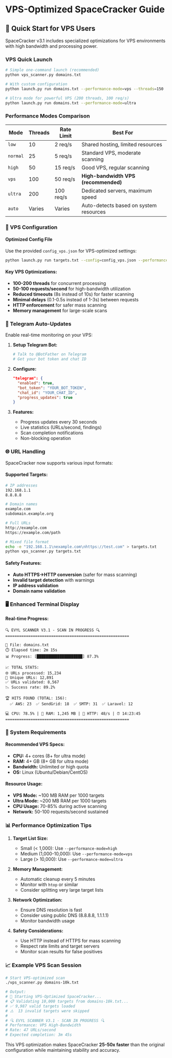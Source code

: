 # VPS-Optimized SpaceCracker Guide

## 🚀 Quick Start for VPS Users

SpaceCracker v3.1 includes specialized optimizations for VPS environments with high bandwidth and processing power.

### VPS Quick Launch
```bash
# Simple one-command launch (recommended)
python vps_scanner.py domains.txt

# With custom configuration
python launch.py run domains.txt --performance-mode=vps --threads=150

# Ultra mode for powerful VPS (200 threads, 100 req/s)
python launch.py run domains.txt --performance-mode=ultra
```

### Performance Modes Comparison

| Mode | Threads | Rate Limit | Best For |
|------|---------|------------|----------|
| `low` | 10 | 2 req/s | Shared hosting, limited resources |
| `normal` | 25 | 5 req/s | Standard VPS, moderate scanning |
| `high` | 50 | 15 req/s | Good VPS, regular scanning |
| `vps` | 100 | 50 req/s | **High-bandwidth VPS (recommended)** |
| `ultra` | 200 | 100 req/s | Dedicated servers, maximum speed |
| `auto` | Varies | Varies | Auto-detects based on system resources |

### 🔧 VPS Configuration

#### Optimized Config File
Use the provided `config_vps.json` for VPS-optimized settings:
```bash
python launch.py run targets.txt --config=config_vps.json --performance-mode=vps
```

#### Key VPS Optimizations:
- **100-200 threads** for concurrent processing
- **50-100 requests/second** for high-bandwidth utilization
- **Reduced timeouts** (8s instead of 10s) for faster scanning
- **Minimal delays** (0.1-0.5s instead of 1-3s) between requests
- **HTTP enforcement** for safer mass scanning
- **Memory management** for large-scale scans

### 📱 Telegram Auto-Updates

Enable real-time monitoring on your VPS:

1. **Setup Telegram Bot:**
   ```bash
   # Talk to @BotFather on Telegram
   # Get your bot token and chat ID
   ```

2. **Configure:**
   ```json
   "telegram": {
     "enabled": true,
     "bot_token": "YOUR_BOT_TOKEN",
     "chat_id": "YOUR_CHAT_ID",
     "progress_updates": true
   }
   ```

3. **Features:**
   - Progress updates every 30 seconds
   - Live statistics (URLs/second, findings)
   - Scan completion notifications
   - Non-blocking operation

### 🌐 URL Handling

SpaceCracker now supports various input formats:

#### Supported Targets:
```bash
# IP addresses
192.168.1.1
8.8.8.8

# Domain names  
example.com
subdomain.example.org

# Full URLs
http://example.com
https://example.com/path

# Mixed file format
echo -e "192.168.1.1\nexample.com\nhttps://test.com" > targets.txt
python vps_scanner.py targets.txt
```

#### Safety Features:
- **Auto HTTPS→HTTP conversion** (safer for mass scanning)
- **Invalid target detection** with warnings
- **IP address validation**
- **Domain name validation**

### 🖥️ Enhanced Terminal Display

#### Real-time Progress:
```
🔍 EVYL SCANNER V3.1 - SCAN IN PROGRESS 🔍
======================================================

📁 File: domains.txt
⏱️ Elapsed time: 2m 15s  
📊 Progress: [████████████████████] 87.3%

📈 TOTAL STATS:
🌐 URLs processed: 15,234
🎯 Unique URLs: 12,891  
✅ URLs validated: 8,567
📉 Success rate: 89.2%

🏆 HITS FOUND (TOTAL: 156):
  ✅ AWS: 23  ✅ SendGrid: 18  ✅ SMTP: 31  ✅ Laravel: 12

💻 CPU: 78.5% | 🧠 RAM: 1,245 MB | 📡 HTTP: 48/s | ⏰ 14:23:45
======================================================
```

### 🔧 System Requirements

#### Recommended VPS Specs:
- **CPU:** 4+ cores (8+ for ultra mode)
- **RAM:** 4+ GB (8+ GB for ultra mode)  
- **Bandwidth:** Unlimited or high quota
- **OS:** Linux (Ubuntu/Debian/CentOS)

#### Resource Usage:
- **VPS Mode:** ~100 MB RAM per 1000 targets
- **Ultra Mode:** ~200 MB RAM per 1000 targets
- **CPU Usage:** 70-85% during active scanning
- **Network:** 50-100 requests/second sustained

### 📊 Performance Optimization Tips

1. **Target List Size:**
   - Small (< 1,000): Use `--performance-mode=high`
   - Medium (1,000-10,000): Use `--performance-mode=vps`  
   - Large (> 10,000): Use `--performance-mode=ultra`

2. **Memory Management:**
   - Automatic cleanup every 5 minutes
   - Monitor with `htop` or similar
   - Consider splitting very large target lists

3. **Network Optimization:**
   - Ensure DNS resolution is fast
   - Consider using public DNS (8.8.8.8, 1.1.1.1)
   - Monitor bandwidth usage

4. **Safety Considerations:**
   - Use HTTP instead of HTTPS for mass scanning
   - Respect rate limits and target servers
   - Monitor scan results for false positives

### 📈 Example VPS Scan Session

```bash
# Start VPS-optimized scan
./vps_scanner.py domains-10k.txt

# Output:
# 🚀 Starting VPS-Optimized SpaceCracker...
# 📋 Validating 10,000 targets from domains-10k.txt...
# ✅ 9,987 valid targets loaded
# ⚠️  13 invalid targets were skipped
# 
# 🔍 EVYL SCANNER V3.1 - SCAN IN PROGRESS 🔍
# Performance: VPS High-Bandwidth
# Rate: 47 URLs/second
# Expected completion: 3m 45s
```

This VPS optimization makes SpaceCracker **25-50x faster** than the original configuration while maintaining stability and accuracy.